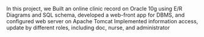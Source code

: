 In this project, we 
Built an online clinic record on Oracle 10g using E/R Diagrams and SQL schema, developed a web-front app for DBMS, and configured web server on Apache Tomcat
Implemented information access, update by different roles, including doc, nurse, and administrator
